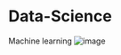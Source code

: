 # Data-Science
Machine learning 
![image](https://user-images.githubusercontent.com/55480333/192233006-924a4c7f-c935-400c-92fc-84c9ba6ab0e7.png)
